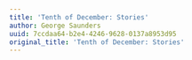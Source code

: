 ```yaml
---
title: 'Tenth of December: Stories'
author: George Saunders
uuid: 7ccdaa64-b2e4-4246-9628-0137a8953d95
original_title: 'Tenth of December: Stories'
---
```


